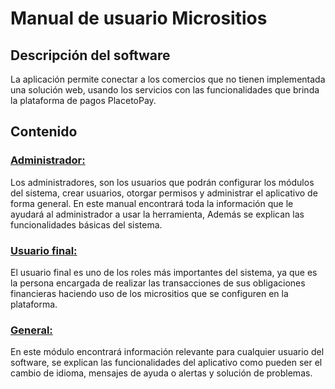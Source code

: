 # Manual de usuario Micrositios

## Descripción del software

La aplicación permite conectar a los comercios que no tienen implementada una solución web, usando los servicios con las funcionalidades que brinda la plataforma de pagos PlacetoPay. 

## Contenido

### [**Administrador:**](/administrator_role/README.md#entrada-y-salida-del-software) 

Los administradores, son los usuarios que podrán configurar los módulos del sistema, crear usuarios, otorgar permisos y administrar el aplicativo de forma general. En este manual encontrará toda la información que le ayudará al administrador a usar la herramienta, Además se explican las funcionalidades básicas del sistema.   

### [**Usuario final:**](/user_end/README.md#entrada-y-salida-del-software)

El usuario final es uno de los roles más importantes del sistema, ya que es la persona encargada de realizar las transacciones de sus obligaciones financieras haciendo uso de los micrositios que se configuren en la plataforma.

### [**General:**](/general/README.md)

En este módulo encontrará información relevante para cualquier usuario del software, se explican las funcionalidades del aplicativo como pueden ser el cambio de idioma, mensajes de ayuda o alertas y solución de problemas.
